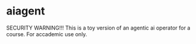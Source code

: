 # aiagent
SECURITY WARNING!!!  This is a toy version of an agentic ai operator for a course.  For accademic use only.
